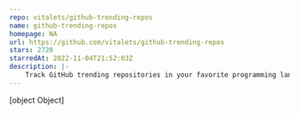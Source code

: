 ```yaml
---
repo: vitalets/github-trending-repos
name: github-trending-repos
homepage: NA
url: https://github.com/vitalets/github-trending-repos
stars: 2720
starredAt: 2022-11-04T21:52:03Z
description: |-
    Track GitHub trending repositories in your favorite programming language by native GitHub notifications!
---
```


[object Object]
